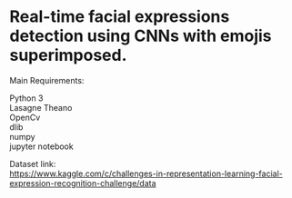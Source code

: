 # Real-time facial expressions detection using CNNs with emojis superimposed.   	

Main Requirements:

Python 3	
Lasagne	
Theano	
OpenCv	
dlib	
numpy	
jupyter notebook	

Dataset link:	
https://www.kaggle.com/c/challenges-in-representation-learning-facial-expression-recognition-challenge/data
